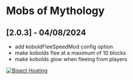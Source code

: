 # Mobs of Mythology

## [2.0.3] - 04/08/2024

- add koboldFleeSpeedMod config option
- make kobolds flee at a maximum of 10 blocks
- make kobolds glow when fleeing from players

[![Bisect Hosting](https://www.bisecthosting.com/images/CF/Mobs_of_Mythology/BH_MOM_promo.webp)](https://bisecthosting.com/PixelDream)